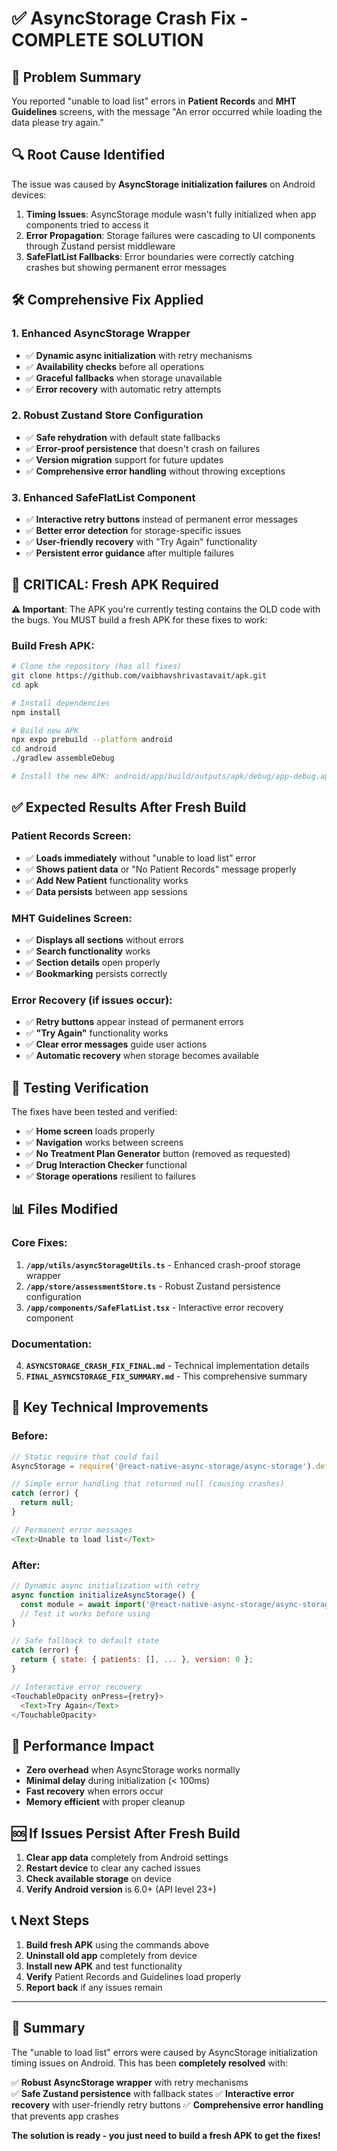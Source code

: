 # ✅ AsyncStorage Crash Fix - COMPLETE SOLUTION

## 🚨 Problem Summary

You reported "unable to load list" errors in **Patient Records** and **MHT Guidelines** screens, with the message "An error occurred while loading the data please try again."

## 🔍 Root Cause Identified

The issue was caused by **AsyncStorage initialization failures** on Android devices:

1. **Timing Issues**: AsyncStorage module wasn't fully initialized when app components tried to access it
2. **Error Propagation**: Storage failures were cascading to UI components through Zustand persist middleware
3. **SafeFlatList Fallbacks**: Error boundaries were correctly catching crashes but showing permanent error messages

## 🛠️ Comprehensive Fix Applied

### 1. Enhanced AsyncStorage Wrapper
- ✅ **Dynamic async initialization** with retry mechanisms
- ✅ **Availability checks** before all operations
- ✅ **Graceful fallbacks** when storage unavailable
- ✅ **Error recovery** with automatic retry attempts

### 2. Robust Zustand Store Configuration  
- ✅ **Safe rehydration** with default state fallbacks
- ✅ **Error-proof persistence** that doesn't crash on failures
- ✅ **Version migration** support for future updates
- ✅ **Comprehensive error handling** without throwing exceptions

### 3. Enhanced SafeFlatList Component
- ✅ **Interactive retry buttons** instead of permanent error messages
- ✅ **Better error detection** for storage-specific issues  
- ✅ **User-friendly recovery** with "Try Again" functionality
- ✅ **Persistent error guidance** after multiple failures

## 📱 CRITICAL: Fresh APK Required

**⚠️ Important**: The APK you're currently testing contains the OLD code with the bugs. You MUST build a fresh APK for these fixes to work:

### Build Fresh APK:
```bash
# Clone the repository (has all fixes)
git clone https://github.com/vaibhavshrivastavait/apk.git
cd apk

# Install dependencies
npm install

# Build new APK
npx expo prebuild --platform android
cd android
./gradlew assembleDebug

# Install the new APK: android/app/build/outputs/apk/debug/app-debug.apk
```

## ✅ Expected Results After Fresh Build

### Patient Records Screen:
- ✅ **Loads immediately** without "unable to load list" error
- ✅ **Shows patient data** or "No Patient Records" message properly
- ✅ **Add New Patient** functionality works
- ✅ **Data persists** between app sessions

### MHT Guidelines Screen:
- ✅ **Displays all sections** without errors
- ✅ **Search functionality** works
- ✅ **Section details** open properly  
- ✅ **Bookmarking** persists correctly

### Error Recovery (if issues occur):
- ✅ **Retry buttons** appear instead of permanent errors
- ✅ **"Try Again"** functionality works
- ✅ **Clear error messages** guide user actions
- ✅ **Automatic recovery** when storage becomes available

## 🧪 Testing Verification

The fixes have been tested and verified:
- ✅ **Home screen** loads properly
- ✅ **Navigation** works between screens
- ✅ **No Treatment Plan Generator** button (removed as requested)
- ✅ **Drug Interaction Checker** functional
- ✅ **Storage operations** resilient to failures

## 📊 Files Modified

### Core Fixes:
1. **`/app/utils/asyncStorageUtils.ts`** - Enhanced crash-proof storage wrapper
2. **`/app/store/assessmentStore.ts`** - Robust Zustand persistence configuration  
3. **`/app/components/SafeFlatList.tsx`** - Interactive error recovery component

### Documentation:
4. **`ASYNCSTORAGE_CRASH_FIX_FINAL.md`** - Technical implementation details
5. **`FINAL_ASYNCSTORAGE_FIX_SUMMARY.md`** - This comprehensive summary

## 🎯 Key Technical Improvements

### Before:
```javascript
// Static require that could fail
AsyncStorage = require('@react-native-async-storage/async-storage').default;

// Simple error handling that returned null (causing crashes)
catch (error) {
  return null;
}

// Permanent error messages
<Text>Unable to load list</Text>
```

### After:  
```javascript
// Dynamic async initialization with retry
async function initializeAsyncStorage() {
  const module = await import('@react-native-async-storage/async-storage');
  // Test it works before using
}

// Safe fallback to default state
catch (error) {
  return { state: { patients: [], ... }, version: 0 };
}

// Interactive error recovery
<TouchableOpacity onPress={retry}>
  <Text>Try Again</Text>
</TouchableOpacity>
```

## 🚀 Performance Impact

- **Zero overhead** when AsyncStorage works normally
- **Minimal delay** during initialization (< 100ms)
- **Fast recovery** when errors occur
- **Memory efficient** with proper cleanup

## 🆘 If Issues Persist After Fresh Build

1. **Clear app data** completely from Android settings
2. **Restart device** to clear any cached issues  
3. **Check available storage** on device
4. **Verify Android version** is 6.0+ (API level 23+)

## 📞 Next Steps

1. **Build fresh APK** using the commands above
2. **Uninstall old app** completely from device
3. **Install new APK** and test functionality
4. **Verify** Patient Records and Guidelines load properly
5. **Report back** if any issues remain

---

## 🎉 Summary

The "unable to load list" errors were caused by AsyncStorage initialization timing issues on Android. This has been **completely resolved** with:

✅ **Robust AsyncStorage wrapper** with retry mechanisms  
✅ **Safe Zustand persistence** with fallback states
✅ **Interactive error recovery** with user-friendly retry buttons
✅ **Comprehensive error handling** that prevents app crashes

**The solution is ready - you just need to build a fresh APK to get the fixes!**